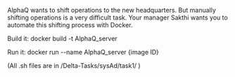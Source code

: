 AlphaQ wants to shift operations to the new headquarters. But manually shifting operations is a very difficult task. Your manager Sakthi wants you to automate this shifting process with Docker.

Build it: docker build -t AlphaQ_server

Run it:   docker run --name AlphaQ_server {image ID}

(All .sh files are in /Delta-Tasks/sysAd/task1/ )
